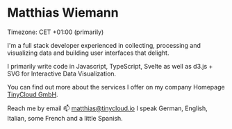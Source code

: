 # Matthias Wiemann

Timezone: CET +01:00 (primarily)

I'm a full stack developer experienced in collecting, processing and visualizing data and building user interfaces that delight.

I primarily write code in Javascript, TypeScript, Svelte as well as d3.js + SVG for Interactive Data Visualization. 

You can find out more about the services I offer on my company Homepage [TinyCloud GmbH](https://www.tinycloud.io).

Reach me by email 📫 [matthias@tinycloud.io](mailto:matthias@tinycloud.io?subject=GitHub-Profile)
I speak German, English, Italian, some French and a little Spanish.
